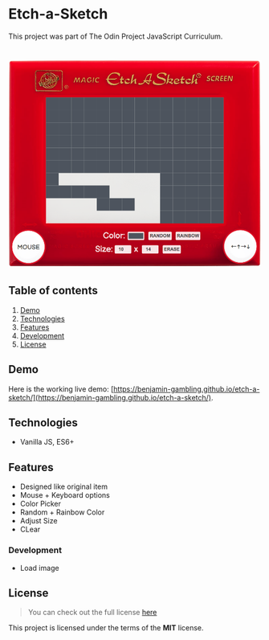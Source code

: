 # Etch-a-Sketch

This project was part of The Odin Project JavaScript Curriculum.

# ![Etch-a-Sketch](readme_img/screenshot.png)

## Table of contents

1. [Demo](#demo)
2. [Technologies](#technologies)
3. [Features](#features)
4. [Development](#development)
5. [License](#license)

## Demo

Here is the working live demo:
[https://benjamin-gambling.github.io/etch-a-sketch/](https://benjamin-gambling.github.io/etch-a-sketch/).

## Technologies

- Vanilla JS, ES6+

## Features

- Designed like original item
- Mouse + Keyboard options
- Color Picker
- Random + Rainbow Color
- Adjust Size
- CLear

### Development

- Load image

## License

> You can check out the full license [here](LICENSE)

This project is licensed under the terms of the **MIT** license.
